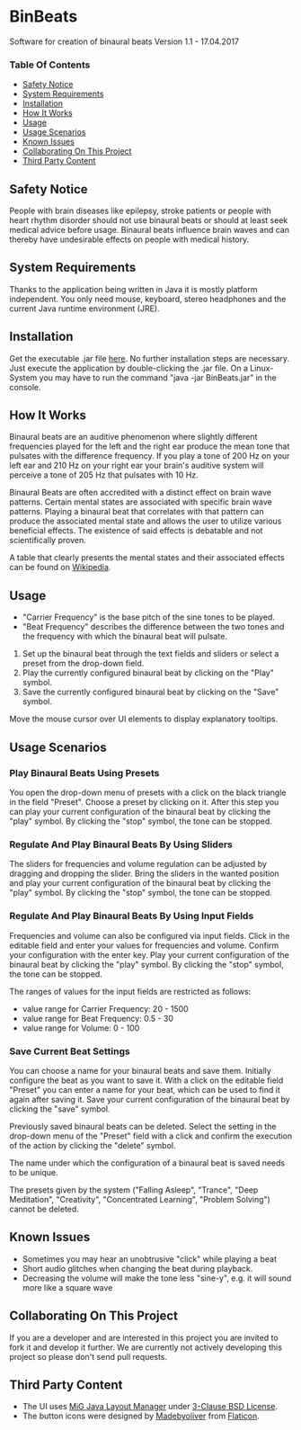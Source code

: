 # BinBeats
Software for creation of binaural beats
Version 1.1 - 17.04.2017 


### Table Of Contents

- [Safety Notice](#safety-notice)
- [System Requirements](#system-requirements)
- [Installation](#installation)
- [How It Works](#how-it-works)
- [Usage](#usage)
- [Usage Scenarios](#usage-scenarios)
- [Known Issues](#known-issues)
- [Collaborating On This Project](#collaborating-on-this-project)
- [Third Party Content](#third-party-content)

## Safety Notice
People with brain diseases like epilepsy, stroke patients or people with heart rhythm disorder should not use binaural beats or should at least seek medical advice before usage. Binaural beats influence brain waves and can thereby have undesirable effects on people with medical history.

## System Requirements
Thanks to the application being written in Java it is mostly platform independent. You only need mouse, keyboard, stereo headphones and the current Java runtime environment (JRE).

## Installation
Get the executable .jar file [here](https://github.com/AlexNitter/BinBeats/raw/master/build/BinBeats.jar). No further installation steps are necessary. Just execute the application by double-clicking the .jar file. On a Linux-System you may have to run the command "java -jar BinBeats.jar" in the console.

## How It Works
Binaural beats are an auditive phenomenon where slightly different frequencies played for the left and the right ear produce the mean tone that pulsates with the difference frequency.
If you play a tone of 200 Hz on your left ear and 210 Hz on your right ear your brain's auditive system will perceive a tone of 205 Hz that pulsates with 10 Hz. 

Binaural Beats are often accredited with a distinct effect on brain wave patterns. Certain mental states are associated with specific brain wave patterns. Playing a binaural beat that correlates with that pattern can produce the associated mental state and allows the user to utilize various beneficial effects. The existence of said effects is debatable and not scientifically proven.

A table that clearly presents the mental states and their associated effects can be found on [Wikipedia](https://en.wikipedia.org/wiki/Electroencephalography#Normal_activity).

## Usage
- "Carrier Frequency" is the base pitch of the sine tones to be played.
- "Beat Frequency" describes the difference between the two tones and the frequency with which the binaural beat will pulsate. 

1. Set up the binaural beat through the text fields and sliders or select a preset from the drop-down field.
2. Play the currently configured binaural beat by clicking on the "Play" symbol.
3. Save the currently configured binaural beat by clicking on the "Save" symbol.

Move the mouse cursor over UI elements to display explanatory tooltips.

## Usage Scenarios

### Play Binaural Beats Using Presets
 
You open the drop-down menu of presets with a click on the black triangle in the field "Preset". Choose a preset by clicking on it. After this step you can play your current configuration of the binaural beat by clicking the "play" symbol. By clicking the "stop" symbol, the tone can be stopped. 

### Regulate And Play Binaural Beats By Using Sliders

The sliders for frequencies and volume regulation can be adjusted by dragging and dropping the slider. Bring the sliders in the wanted position and play your current configuration of the binaural beat by clicking the "play" symbol. By clicking the "stop" symbol, the tone can be stopped. 

### Regulate And Play Binaural Beats By Using Input Fields

Frequencies and volume can also be configured via input fields. Click in the editable field and enter your values for frequencies and volume. Confirm your configuration with the enter key. Play your current configuration of the binaural beat by clicking the "play" symbol. By clicking the "stop" symbol, the tone can be stopped. 

The ranges of values for the input fields are restricted as follows:

- value range for Carrier Frequency: 20 - 1500
- value range for Beat Frequency: 0.5 - 30
- value range for Volume: 0 - 100
 
### Save Current Beat Settings

You can choose a name for your binaural beats and save them. Initially configure the beat as you want to save it. With a click on the editable field "Preset" you can enter a name for your beat, which can be used to find it again after saving it. Save your current configuration of the binaural beat by clicking the "save" symbol. 
 
Previously saved binaural beats can be deleted. Select the setting in the drop-down menu of the "Preset" field with a click and confirm the execution of the action by clicking the "delete" symbol.

The name under which the configuration of a binaural beat is saved needs to be unique.

The presets given by the system ("Falling Asleep", "Trance", "Deep Meditation", "Creativity", "Concentrated Learning", "Problem Solving") cannot be deleted.

## Known Issues
- Sometimes you may hear an unobtrusive "click" while playing a beat
- Short audio glitches when changing the beat during playback.
- Decreasing the volume will make the tone less "sine-y", e.g. it will sound more like a square wave

## Collaborating On This Project
If you are a developer and are interested in this project you are invited to fork it and develop it further. We are currently not actively developing this project so please don't send pull requests.

## Third Party Content
* The UI uses [MiG Java Layout Manager](http://miglayout.com/) under [3-Clause BSD License](https://opensource.org/licenses/BSD-3-Clause).
* The button icons were designed by [Madebyoliver](http://www.flaticon.com/authors/madebyoliver) from [Flaticon](http://www.flaticon.com/packs/essential-collection).

